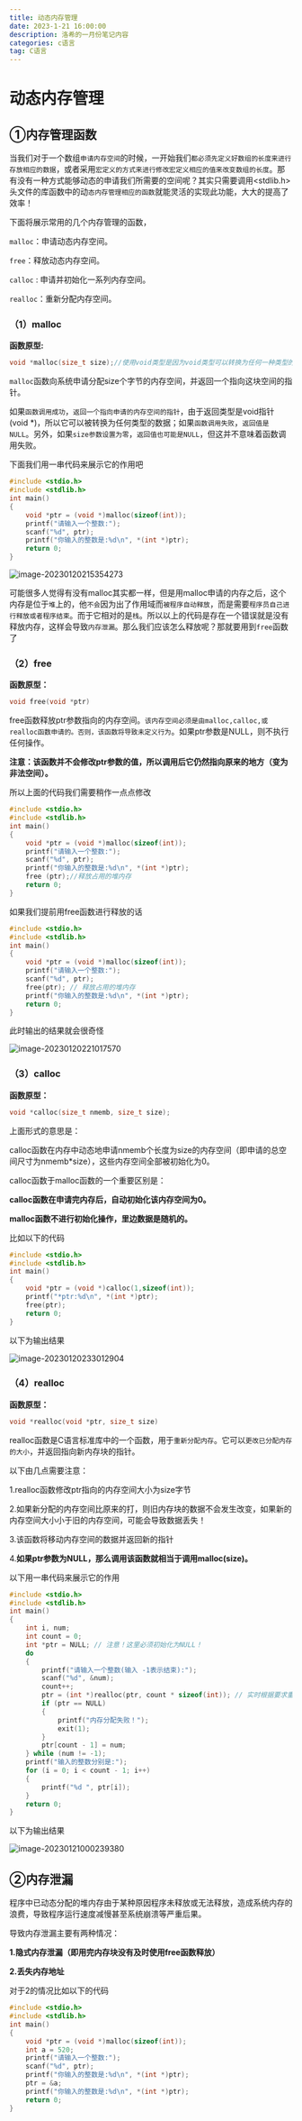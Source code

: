 ```yaml
---
title: 动态内存管理
date: 2023-1-21 16:00:00
description: 洛希的一月份笔记内容
categories: c语言
tag: C语言
---
```


# 动态内存管理

## ①内存管理函数

当我们对于一个数组`申请内存空间`的时候，一开始我们`都必须先定义好数组的长度来进行存放相应的数据`，或者采用`宏定义的方式来进行修改宏定义相应的值来改变数组的长度`。那有没有一种方式能够动态的申请我们所需要的空间呢？其实只需要调用<stdlib.h>头文件的库函数中的动`态内存管理相应的函数`就能灵活的实现此功能，大大的提高了效率！

下面将展示常用的几个内存管理的函数，

`malloc`：申请动态内存空间。

`free`：释放动态内存空间。

`calloc` :  申请并初始化一系列内存空间。

`realloc`：重新分配内存空间。

### （1）malloc

**函数原型:**

```c
void *malloc(size_t size);//使用void类型是因为void类型可以转换为任何一种类型的空间
```

`malloc`函数向系统申请分配size个字节的内存空间，并返回一个指向这块空间的指针。

如果`函数调用成功`，`返回一个指向申请的内存空间的指针`，由于返回类型是void指针(void *)，所以它可以被转换为任何类型的数据；如果`函数调用失败`，`返回值是NULL`。另外，如果`size参数设置为零`，`返回值也可能是NULL`，但这并不意味着函数调用失败。

下面我们用一串代码来展示它的作用吧

```c
#include <stdio.h>
#include <stdlib.h>
int main()
{
    void *ptr = (void *)malloc(sizeof(int));
    printf("请输入一个整数:");
    scanf("%d", ptr);
    printf("你输入的整数是:%d\n", *(int *)ptr);
    return 0;
}
```

![image-20230120215354273](https://luoxi2334.oss-cn-shanghai.aliyuncs.com/luoxi-picture/202301202153334.png)

可能很多人觉得有没有malloc其实都一样，但是用malloc申请的内存之后，这个内存是位于`堆`上的，他`不会`因为出了作用域而`被程序自动释放`，而是需要`程序员自己进行释放或者程序结束`。而于它相对的是`栈`。所以以上的代码是存在一个错误就是没有释放内存，这样会导致`内存泄漏`。那么我们应该怎么释放呢？那就要用到`free`函数了

### （2）free

**函数原型：**

```c
void free(void *ptr)
```

free函数释放ptr参数指向的内存空间。`该内存空间必须是由malloc,calloc,或realloc函数申请的。否则，该函数将导致未定义行为`。如果ptr参数是NULL，则不执行任何操作。

**注意：该函数并不会修改ptr参数的值，所以调用后它仍然指向原来的地方（变为非法空间）。**

所以上面的代码我们需要稍作一点点修改

```C
#include <stdio.h>
#include <stdlib.h>
int main()
{
    void *ptr = (void *)malloc(sizeof(int));
    printf("请输入一个整数:");
    scanf("%d", ptr);
    printf("你输入的整数是:%d\n", *(int *)ptr);
    free (ptr);//释放占用的堆内存
    return 0;
}
```

 如果我们提前用free函数进行释放的话

```c
#include <stdio.h>
#include <stdlib.h>
int main()
{
    void *ptr = (void *)malloc(sizeof(int));
    printf("请输入一个整数:");
    scanf("%d", ptr);
    free(ptr); // 释放占用的堆内存
    printf("你输入的整数是:%d\n", *(int *)ptr);
    return 0;
}
```

此时输出的结果就会很奇怪

![image-20230120221017570](https://luoxi2334.oss-cn-shanghai.aliyuncs.com/luoxi-picture/202301202210646.png)

### （3）calloc

**函数原型：**

```c
void *calloc(size_t nmemb, size_t size);
```

上面形式的意思是：

calloc函数在内存中动态地申请nmemb个长度为size的内存空间（即申请的总空间尺寸为nmemb*size），这些内存空间全部被初始化为0。

calloc函数于malloc函数的一个重要区别是：

**calloc函数在申请完内存后，自动初始化该内存空间为0。**

**malloc函数不进行初始化操作，里边数据是随机的。**

比如以下的代码

```c
#include <stdio.h>
#include <stdlib.h>
int main()
{
    void *ptr = (void *)calloc(1,sizeof(int));
    printf("*ptr:%d\n", *(int *)ptr);
    free(ptr);
    return 0;
}
```

以下为输出结果

![image-20230120233012904](https://luoxi2334.oss-cn-shanghai.aliyuncs.com/luoxi-picture/202301202330984.png)

### （4）realloc

**函数原型：**

```c
void *realloc(void *ptr, size_t size)
```

realloc函数是C语言标准库中的一个函数，用于`重新分配内存`。它可以`更改已分配内存的大小`，并返回指向新内存块的指针。

以下由几点需要注意：

1.realloc函数修改ptr指向的内存空间大小为size字节

2.如果新分配的内存空间比原来的打，则旧内存块的数据不会发生改变，如果新的内存空间大小小于旧的内存空间，可能会导致数据丢失！

3.该函数将移动内存空间的数据并返回新的指针

4.**如果ptr参数为NULL，那么调用该函数就相当于调用malloc(size)。**

以下用一串代码来展示它的作用

```c
#include <stdio.h>
#include <stdlib.h>
int main()
{
    int i, num;
    int count = 0;
    int *ptr = NULL; // 注意！这里必须初始化为NULL！
    do
    {
        printf("请输入一个整数(输入 -1表示结束):");
        scanf("%d", &num);
        count++;
        ptr = (int *)realloc(ptr, count * sizeof(int)); // 实时根据要求重新分配空间
        if (ptr == NULL)
        {
            printf("内存分配失败！");
            exit(1);
        }
        ptr[count - 1] = num;
    } while (num != -1);
    printf("输入的整数分别是:");
    for (i = 0; i < count - 1; i++)
    {
        printf("%d ", ptr[i]);
    }
    return 0;
}
```

以下为输出结果

![image-20230121000239380](https://luoxi2334.oss-cn-shanghai.aliyuncs.com/luoxi-picture/202301210002460.png)

## ②内存泄漏

程序中已动态分配的堆内存由于某种原因程序未释放或无法释放，造成系统内存的浪费，导致程序运行速度减慢甚至系统崩溃等严重后果。

导致内存泄漏主要有两种情况：

**1.隐式内存泄漏（即用完内存块没有及时使用free函数释放）**

**2.丢失内存地址**

对于2的情况比如以下的代码

```c
#include <stdio.h>
#include <stdlib.h>
int main()
{
    void *ptr = (void *)malloc(sizeof(int));
    int a = 520;
    printf("请输入一个整数:");
    scanf("%d", ptr);
    printf("你输入的整数是:%d\n", *(int *)ptr);
    ptr = &a;
    printf("你输入的整数是:%d\n", *(int *)ptr);
    return 0;
}
```

